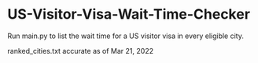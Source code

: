 # US-Visitor-Visa-Wait-Time-Checker
Run main.py to list the wait time for a US visitor visa in every eligible city.

ranked_cities.txt accurate as of Mar 21, 2022
